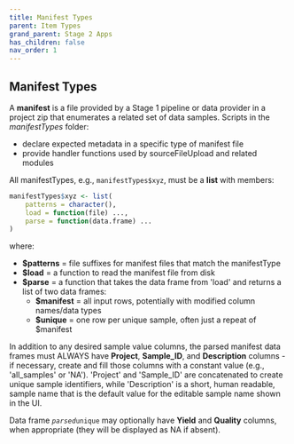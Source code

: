 ```yaml
---
title: Manifest Types
parent: Item Types
grand_parent: Stage 2 Apps
has_children: false
nav_order: 1
---
```


## Manifest Types

A **manifest** is a file provided by a Stage 1 pipeline or data provider
in a project zip that enumerates a related set of data samples.
Scripts in the _manifestTypes_ folder:
- declare expected metadata in a specific type of manifest file
- provide handler functions used by sourceFileUpload and related modules

All manifestTypes, e.g., `manifestTypes$xyz`, must be a **list** with members:

```r
manifestTypes$xyz <- list(
    patterns = character(),
    load = function(file) ...,
    parse = function(data.frame) ...
)
```

where:

- **$patterns** = file suffixes for manifest files that match the manifestType
- **$load** = a function to read the manifest file from disk
- **$parse** = a function that takes the data frame from 'load' and returns a list of two data frames:
    - **$manifest** = all input rows, potentially with modified column names/data types
    - **$unique**   = one row per unique sample, often just a repeat of $manifest

In addition to any desired sample value columns, the parsed manifest data frames must 
ALWAYS have **Project**, **Sample_ID**, and **Description** columns - if necessary, create 
and fill those columns with a constant value (e.g., 'all_samples' or 'NA').
'Project' and 'Sample_ID' are concatenated to create unique sample identifiers, while 
'Description' is a short, human readable, sample name that is the default 
value for the editable sample name shown in the UI.

Data frame <code>$parsed$unique</code> may optionally have **Yield** and **Quality** columns, 
when appropriate (they will be displayed as NA if absent).
